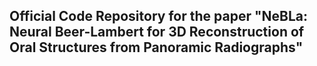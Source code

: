 ## Official Code Repository for the paper "NeBLa: Neural Beer-Lambert for 3D Reconstruction of Oral Structures from Panoramic Radiographs"
